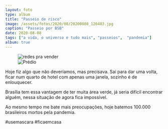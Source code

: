 ```yaml
---
layout: foto
type: album
title: "Passeio de risco"
image: /assets/fotos/2020/08/20200808_120403.jpg
caption: "Passeio por BSB"
date: 2020-08-08
tags: ["a vida, o universo e tudo mais", "passeios",  "pandemia"]
album: true
---
```

<figure class="foto-post">
<div class="mais-fotos">
    <img src="{{ site.baseurl }}/assets/fotos/2020/08/20200808_120403.jpg" title="redes pra vender">
</div>
<div class="mais-fotos">
    <img src="{{ site.baseurl }}/assets/fotos/2020/08/20200808_122917.jpg" title="Prédio">
</div>
</figure>
Hoje fiz algo que não deveríamos, mas precisava. Sai para dar uma volta, ficar num quarto de hotel com apenas uma janela, sozinho é de enlouquecer.  

Brasília tem essa vantagem de ter muita área verde, já seria difícil encontrar alguém, nessa situação de agora fica impossível.  

Ao mesmo tempo me bate mais preocupações, hoje batemos 100.000 brasileiros mortos pela pandemia.

#usemascara #ficaemcasa